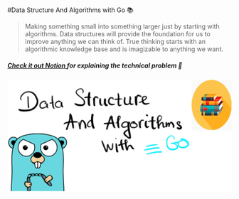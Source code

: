 #Data Structure And Algorithms with Go :books:

> Making something small into something larger just by starting with algorithms. Data structures will provide the foundation for us to improve anything we can think of. True thinking starts with an algorithmic knowledge base and is imagizable to anything we want. 

##### [Check it out Notion ](https://www.notion.so/dsawithgo/Algorithms-ffa75163ddbb4b9bb72203f3ed952c65) for explaining  the technical problem :bookmark_tabs:

<p align="center"><img src="/Another/Img/Markdown.png" /></p>
